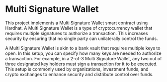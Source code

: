 # Multi Signature Wallet

This project implements a Multi Signature Wallet smart contract using Hardhat. A Multi Signature Wallet is a type of cryptocurrency wallet that requires multiple signatures to authorize a transaction. This increases security by ensuring that no single party can unilaterally control the funds.

A Multi Signature Wallet is akin to a bank vault that requires multiple keys to open. In this setup, you can specify how many keys are needed to authorize a transaction. For example, in a 2-of-3 Multi Signature Wallet, any two out of three designated key holders must sign a transaction for it to be executed. This setup is commonly used by organizations, investment funds, and crypto exchanges to enhance security and distribute control over funds.